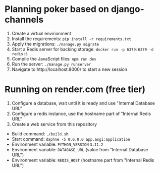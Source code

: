 # Planning poker based on django-channels

1. Create a virtual envirionment
1. Install the requirements: `pip install -r requirements.txt`
1. Apply the migrations: `./manage.py migrate`
1. Start a Redis server for backing storage: `docker run -p 6379:6379 -d redis:5`
1. Compile the JavaScript files: `npm run dev`
1. Run the server: `./manage.py runserver`
1. Navigate to http://localhost:8000/ to start a new session

# Running on render.com (free tier)

1. Configure a database, wait until it is ready and use "Internal Database URL"
1. Configure a redis instance, use the hostname part of "Internal Redis URL"
1. Create a web service from this repository
 - Build command: `./build.sh`
 - Start command: `daphne -b 0.0.0.0 app.asgi:application`
 - Environment variable: `PYTHON_VERSION` `3.11.2`
 - Environment variable: `DATABASE_URL` (value from "Internal Database URL")
 - Environment variable: `REDIS_HOST` (hostname part from "Internal Redis URL")
